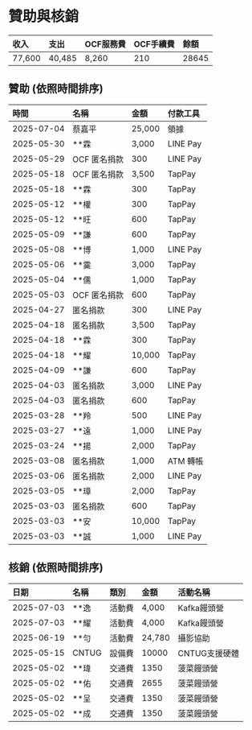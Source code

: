 # 贊助與核銷

| 收入 | 支出 | OCF服務費 | OCF手續費 | 餘額 |
| :--------- | :--------- | :--------- | :--------- | :--------- |
| 77,600 | 40,485 | 8,260 | 210 | 28645 |

## 贊助 (依照時間排序)

| 時間 | 名稱 | 金額 | 付款工具 |
| :--------- | :--------- | :--------- | :--------- |
| 2025-07-04 | 蔡嘉平 | 25,000 | 領據 |
| 2025-05-30 | **霖 | 3,000 | LINE Pay |
| 2025-05-29 | OCF 匿名捐款 | 300 | LINE Pay |
| 2025-05-18 | OCF 匿名捐款 | 3,500 | TapPay |
| 2025-05-18 | **霖 | 300 | TapPay |
| 2025-05-12 | **權 | 300 | TapPay |
| 2025-05-12 | **旺 | 600 | TapPay |
| 2025-05-09 | **謙 | 600 | TapPay |
| 2025-05-08 | **博 | 1,000 | LINE Pay |
| 2025-05-06 | **霙 | 3,000 | TapPay |
| 2025-05-04 | **儒 | 1,000 | TapPay |
| 2025-05-03 | OCF 匿名捐款 | 600 | TapPay |
| 2025-04-27 | 匿名捐款 | 300 | LINE Pay |
| 2025-04-18 | 匿名捐款 | 3,500 | TapPay |
| 2025-04-18 | **霖 | 300 | TapPay |
| 2025-04-18 | **耀 | 10,000 | TapPay |
| 2025-04-09 | **謙 | 600 | TapPay |
| 2025-04-03 | 匿名捐款 | 3,000 | LINE Pay |
| 2025-04-03 | 匿名捐款 | 600 | TapPay |
| 2025-03-28 | **羚 | 500 | LINE Pay |
| 2025-03-27 | **遠 | 1,000 | LINE Pay |
| 2025-03-24 | **揚 | 2,000 | TapPay |
| 2025-03-08 | 匿名捐款 | 1,000 | ATM 轉帳 |
| 2025-03-06 | 匿名捐款 | 2,000 | LINE Pay |
| 2025-03-05 | **璋 | 2,000 | TapPay |
| 2025-03-03 | 匿名捐款 | 600 | TapPay |
| 2025-03-03 | **安 | 10,000 | TapPay |
| 2025-03-03 | **誠 | 1,000 | LINE Pay |

## 核銷 (依照時間排序)

| 日期 | 名稱 | 類別 | 金額 | 活動名稱 |
| :--------- | :--------- | :--------- | :--------- | :--------- |
| 2025-07-03 | **逸 | 活動費 | 4,000 | Kafka饅頭營 |
| 2025-07-03 | **耀 | 活動費 | 4,000 | Kafka饅頭營 |
| 2025-06-19 | **勻 | 活動費 | 24,780 | 攝影協助 |
| 2025-05-15 | CNTUG | 設備費 | 10000 | CNTUG支援硬體 |
| 2025-05-02 | **瑋 | 交通費 | 1350 | 菠菜饅頭營 |
| 2025-05-02 | **佑 | 交通費 | 2655 | 菠菜饅頭營 |
| 2025-05-02 | **呈 | 交通費 | 1350 | 菠菜饅頭營 |
| 2025-05-02 | **成 | 交通費 | 1350 | 菠菜饅頭營 |
